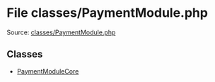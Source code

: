 File classes/PaymentModule.php
=========

Source: [classes/PaymentModule.php](https://github.com/PrestaShop/PrestaShop/blob/1.5.0.9/classes/PaymentModule.php)


Classes
-------

* [PaymentModuleCore](class.PaymentModuleCore.md)

